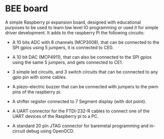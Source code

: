 # BEE board

A simple Raspberry pi expansion board, designed with educational purposes to be
used to learn low level IO programming or used it for simple driver development.
It adds to the raspberry Pi the following circuits:

- A 10 bits ADC with 8 channels (MCP3008), that can be connected to the SPI
  gpios using 5 jumpers, it is connected to CE0.

- A 10 bit DAC (MCP4911), that can also be connected to the SPI gpios using the
  same 5 jumpers, and gets connected to CE1.

- 3 simple led circuits, and 3 switch circuits that can be connected to any gpio
  pin with some cables.

- A piezo-electric buzzer that can be connected with jumpers to the pwm pins of
  the raspberry pi.

- A shifter register connected to 7 Segment display (with dot point).

- A UART connector for the FTDI-232-R cables to connect one of the UART devices
  of the Raspberry pi to a PC.

- A standard 20 pin JTAG connector for baremetal programming and in-circuit
  debug using OpenOCD.
